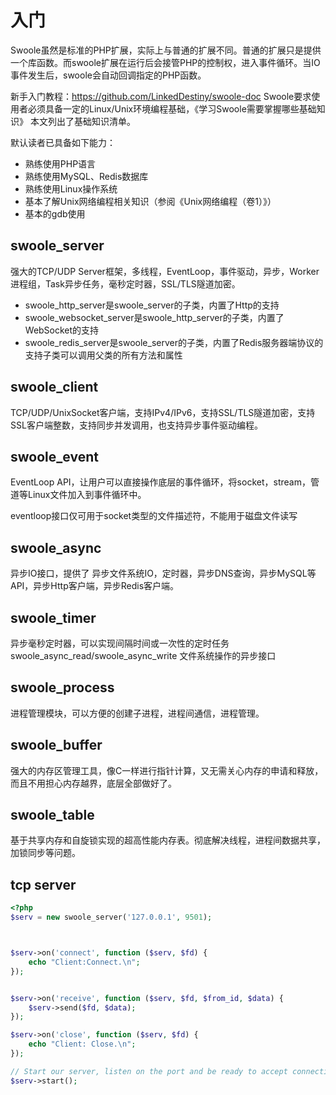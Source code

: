 # 入门
Swoole虽然是标准的PHP扩展，实际上与普通的扩展不同。普通的扩展只是提供一个库函数。而swoole扩展在运行后会接管PHP的控制权，进入事件循环。当IO事件发生后，swoole会自动回调指定的PHP函数。

新手入门教程：https://github.com/LinkedDestiny/swoole-doc
Swoole要求使用者必须具备一定的Linux/Unix环境编程基础，《学习Swoole需要掌握哪些基础知识》 本文列出了基础知识清单。

默认读者已具备如下能力：

* 熟练使用PHP语言
* 熟练使用MySQL、Redis数据库
* 熟练使用Linux操作系统
* 基本了解Unix网络编程相关知识（参阅《Unix网络编程（卷1）》）
* 基本的gdb使用

## swoole_server
强大的TCP/UDP Server框架，多线程，EventLoop，事件驱动，异步，Worker进程组，Task异步任务，毫秒定时器，SSL/TLS隧道加密。

* swoole_http_server是swoole_server的子类，内置了Http的支持
* swoole_websocket_server是swoole_http_server的子类，内置了WebSocket的支持
* swoole_redis_server是swoole_server的子类，内置了Redis服务器端协议的支持子类可以调用父类的所有方法和属性
## swoole_client
TCP/UDP/UnixSocket客户端，支持IPv4/IPv6，支持SSL/TLS隧道加密，支持SSL客户端整数，支持同步并发调用，也支持异步事件驱动编程。

## swoole_event
EventLoop API，让用户可以直接操作底层的事件循环，将socket，stream，管道等Linux文件加入到事件循环中。

eventloop接口仅可用于socket类型的文件描述符，不能用于磁盘文件读写
## swoole_async
异步IO接口，提供了 异步文件系统IO，定时器，异步DNS查询，异步MySQL等API，异步Http客户端，异步Redis客户端。

## swoole_timer 
异步毫秒定时器，可以实现间隔时间或一次性的定时任务
swoole_async_read/swoole_async_write 文件系统操作的异步接口
## swoole_process
进程管理模块，可以方便的创建子进程，进程间通信，进程管理。

## swoole_buffer
强大的内存区管理工具，像C一样进行指针计算，又无需关心内存的申请和释放，而且不用担心内存越界，底层全部做好了。

## swoole_table
基于共享内存和自旋锁实现的超高性能内存表。彻底解决线程，进程间数据共享，加锁同步等问题。

## tcp server
```php
<?php
$serv = new swoole_server('127.0.0.1', 9501);



$serv->on('connect', function ($serv, $fd) {
    echo "Client:Connect.\n";
});


$serv->on('receive', function ($serv, $fd, $from_id, $data) {
    $serv->send($fd, $data);
});

$serv->on('close', function ($serv, $fd) {
    echo "Client: Close.\n";
});

// Start our server, listen on the port and be ready to accept connections.
$serv->start();